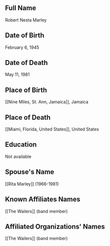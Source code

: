 ## Full Name
Robert Nesta Marley

## Date of Birth
February 6, 1945

## Date of Death
May 11, 1981

## Place of Birth
[[Nine Miles, St. Ann, Jamaica]], Jamaica

## Place of Death
[[Miami, Florida, United States]], United States

## Education
Not available

## Spouse's Name
[[Rita Marley]] (1966-1981)

## Known Affiliates Names
[[The Wailers]] (band member)

## Affiliated Organizations' Names
[[The Wailers]] (band member)